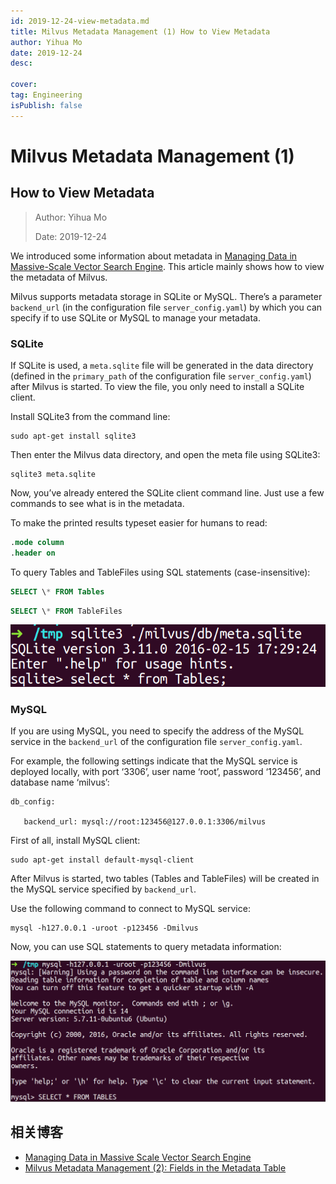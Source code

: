 ```yaml
---
id: 2019-12-24-view-metadata.md
title: Milvus Metadata Management (1) How to View Metadata
author: Yihua Mo
date: 2019-12-24
desc:

cover:
tag: Engineering
isPublish: false
---
```


# Milvus Metadata Management (1)

## How to View Metadata

> Author: Yihua Mo
>
> Date: 2019-12-24

We introduced some information about metadata in [Managing Data in Massive-Scale Vector Search Engine](https://medium.com/@milvusio/managing-data-in-massive-scale-vector-search-engine-db2e8941ce2f). This article mainly shows how to view the metadata of Milvus.

Milvus supports metadata storage in SQLite or MySQL. There’s a parameter `backend_url` (in the configuration file `server_config.yaml`) by which you can specify if to use SQLite or MySQL to manage your metadata.

### SQLite

If SQLite is used, a `meta.sqlite` file will be generated in the data directory (defined in the `primary_path` of the configuration file `server_config.yaml`) after Milvus is started. To view the file, you only need to install a SQLite client.

Install SQLite3 from the command line:

```shell
sudo apt-get install sqlite3
```

Then enter the Milvus data directory, and open the meta file using SQLite3:

```shell
sqlite3 meta.sqlite
```

Now, you’ve already entered the SQLite client command line. Just use a few commands to see what is in the metadata.

To make the printed results typeset easier for humans to read:

```sql
.mode column
.header on
```

To query Tables and TableFiles using SQL statements (case-insensitive):

```sql
SELECT \* FROM Tables
```

```sql
SELECT \* FROM TableFiles
```

![sqlite3](https://raw.githubusercontent.com/milvus-io/community/master/blog/assets/metadata/sqlite3.png)

### MySQL

If you are using MySQL, you need to specify the address of the MySQL service in the `backend_url` of the configuration file `server_config.yaml`.

For example, the following settings indicate that the MySQL service is deployed locally, with port ‘3306’, user name ‘root’, password ‘123456’, and database name ‘milvus’:

```
db_config:

   backend_url: mysql://root:123456@127.0.0.1:3306/milvus
```

First of all, install MySQL client:

```shell
sudo apt-get install default-mysql-client
```

After Milvus is started, two tables (Tables and TableFiles) will be created in the MySQL service specified by `backend_url`.

Use the following command to connect to MySQL service:

```shell
mysql -h127.0.0.1 -uroot -p123456 -Dmilvus
```

Now, you can use SQL statements to query metadata information:

![mysql](https://raw.githubusercontent.com/milvus-io/community/master/blog/assets/metadata/mysql.png)

## 相关博客

- [Managing Data in Massive Scale Vector Search Engine](https://medium.com/@milvusio/managing-data-in-massive-scale-vector-search-engine-db2e8941ce2f)
- [Milvus Metadata Management (2): Fields in the Metadata Table](https://medium.com/@milvusio/milvus-metadata-management-2-fields-in-the-metadata-table-3bf0d296ca6d)
